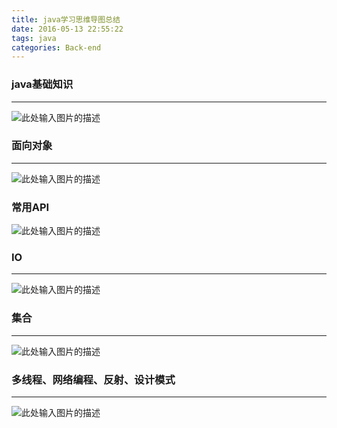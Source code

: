 ```yaml
---
title: java学习思维导图总结
date: 2016-05-13 22:55:22
tags: java
categories: Back-end  
---
```


### **java基础知识**
---

![此处输入图片的描述][1]

<!--more-->


### **面向对象**
---

![此处输入图片的描述][2]


### **常用API**

![此处输入图片的描述][3]


### **IO**
---

![此处输入图片的描述][4]


### **集合**
---

![此处输入图片的描述][5]

    
### **多线程、网络编程、反射、设计模式**
---

![此处输入图片的描述][6]


  [1]: http://7xq6al.com1.z0.glb.clouddn.com/java%E5%9F%BA%E7%A1%80%E7%9F%A5%E8%AF%86.png
  [2]: http://7xq6al.com1.z0.glb.clouddn.com/%E9%9D%A2%E5%90%91%E5%AF%B9%E8%B1%A1.png
  [3]: http://7xq6al.com1.z0.glb.clouddn.com/%E5%B8%B8%E7%94%A8API.png
  [4]: http://7xq6al.com1.z0.glb.clouddn.com/IO.png
  [5]: http://7xq6al.com1.z0.glb.clouddn.com/%E9%9B%86%E5%90%88.png
  [6]: http://7xq6al.com1.z0.glb.clouddn.com/%E5%A4%9A%E7%BA%BF%E7%A8%8B%E3%80%81%E7%BD%91%E7%BB%9C%E7%BC%96%E7%A8%8B%E3%80%81%E5%8F%8D%E5%B0%84%E3%80%81%E8%AE%BE%E8%AE%A1%E6%A8%A1%E5%BC%8F.png